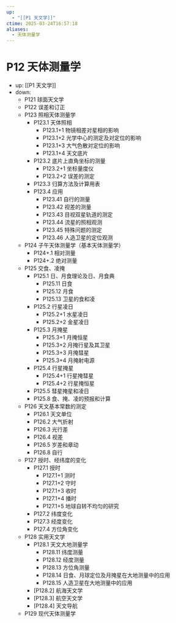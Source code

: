 ```yaml
---
up:
  - "[[P1 天文学]]"
ctime: 2025-03-24T16:57:18
aliases:
  - 天体测量学
---
```


# P12 天体测量学

- up: [[P1 天文学]]
- down:	
	- P121 球面天文学
	- P122 误差和订正
	- P123 照相天体测量学
		- P123.1 天体照相
			- P123.1+1 物镜相差对星相的影响
			- P123.1+2 光学中心的测定及对定位的影响
			- P123.1+3 大气色散对定位的影响
			- P123.1+4 天文底片
		- P123.2 底片上直角坐标的测量
			- P123.2+1 坐标量度仪
			- P123.2+2 误差的测定
		- P123.3 归算方法及计算用表
		- P123.4 应用
			- P123.41 自行的测量
			- P123.42 视差的测量
			- P123.43 目视双星轨道的测定
			- P123.44 流星的照相观测
			- P123.45 特殊问题的测定
			- P123.46 人造卫星的定位观测
	- P124 子午天体测量学（基本天体测量学）
		- P124+.1 相对测量
		- P124+.2 绝对测量
	- P125 交食、凌掩
		- P125.1 日、月食理论及日、月食典
			- P125.11 日食
			- P125.12 月食
			- P125.13 卫星的食和凌
		- P125.2 行星凌日
			- P125.2+1 水星凌日
			- P125.2+2 金星凌日
		- P125.3 月掩星
			- P125.3+1 月掩恒星
			- P125.3+2 月掩行星及其卫星
			- P125.3+3 月掩彗星
			- P125.3+4 月掩射电源
		- P125.4 行星掩星
			- P125.4+1 行星掩彗星
			- P125.4+2 行星掩恒星
		- P125.5 彗星掩星和凌日
		- P125.8 食、掩、凌的预报和计算
	- P126 天文基本常数的测定
		- P126.1 天文单位
		- P126.2 大气折射
		- P126.3 光行差
		- P126.4 视差
		- P126.5 岁差和章动
		- P126.8 自行
	- P127 授时、经纬度的变化
		- P127.1 授时
			- P127.1+1 测时
			- P127.1+2 守时
			- P127.1+3 收时
			- P127.1+4 播时
			- P127.1+5 地球自转不均匀的研究
		- P127.2 纬度变化
		- P127.3 经度变化
		- P127.4 方位角变化
	- P128 实用天文学
		- P128.1 天文大地测量学
			- P128.11 纬度测量
			- P128.12 经度测量
			- P128.13 方位角测量
			- P128.14 日食、月球定位及月掩星在大地测量中的应用
			- P128.15 人造卫星在大地测量中的应用
		- [P128.2] 航海天文学
		- [P128.3] 航空天文学
		- [P128.4] 天文导航
	- P129 现代天体测量学
	

